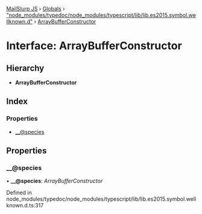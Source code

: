 [MailSlurp JS](../README.md) › [Globals](../globals.md) › ["node_modules/typedoc/node_modules/typescript/lib/lib.es2015.symbol.wellknown.d"](../modules/_node_modules_typedoc_node_modules_typescript_lib_lib_es2015_symbol_wellknown_d_.md) › [ArrayBufferConstructor](_node_modules_typedoc_node_modules_typescript_lib_lib_es2015_symbol_wellknown_d_.arraybufferconstructor.md)

# Interface: ArrayBufferConstructor

## Hierarchy

* **ArrayBufferConstructor**

## Index

### Properties

* [__@species](_node_modules_typedoc_node_modules_typescript_lib_lib_es2015_symbol_wellknown_d_.arraybufferconstructor.md#__@species)

## Properties

###  __@species

• **__@species**: *ArrayBufferConstructor*

Defined in node_modules/typedoc/node_modules/typescript/lib/lib.es2015.symbol.wellknown.d.ts:317
